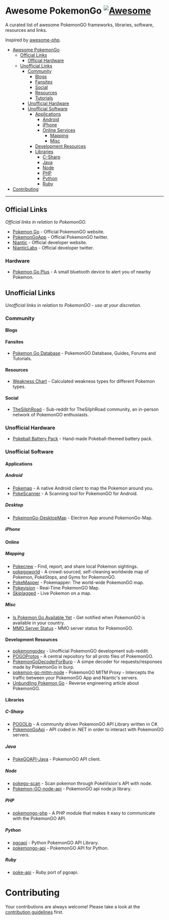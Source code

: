 # Awesome PokemonGo [![Awesome](https://cdn.rawgit.com/sindresorhus/awesome/d7305f38d29fed78fa85652e3a63e154dd8e8829/media/badge.svg)](https://github.com/sindresorhus/awesome)

A curated list of awesome PokemonGO frameworks, libraries, software, resources and links.

Inspired by [awesome-php](https://github.com/ziadoz/awesome-php).

- [Awesome PokemonGo](#awesome-pokemongo)
    - [Official Links](#official-links)
      - [Official Hardware](#official-hardware)
    - [Unofficial Links](#unofficial-links)
      - [Community](#community)
        - [Blogs](#blogs)
        - [Fansites](#fansites)
        - [Social](#social)
        - [Resources](#resources)
        - [Tutorials](#tutorials)
      - [Unofficial Hardware](#unofficial-hardware)
      - [Unofficial Software](#unofficial-software)
        - [Applications](#applicatons)
          - [Android](#android)
          - [iPhone](#iphone)
          - [Online Services](#online)
            - [Mapping](#mapping)
            - [Misc](#misc)
        - [Development Resources](#development-resources)
        - [Libraries](#libraries)
          - [C-Sharp](#c-sharp)
          - [Java](#java)
          - [Node](#node)
          - [PHP](#php)
          - [Python](#python)
          - [Ruby](#ruby)
- [Contributing](#contributing)

- - -

## Official Links

*Official links in relation to PokemonGO.*

* [Pokemon Go](http://www.pokemongo.com/) - Official PokemonGO website.
* [PokemonGoApp](https://twitter.com/PokemonGoApp) - Official PokemonGO twitter.
* [Niantic](https://nianticlabs.com/) - Official developer website.
* [NianticLabs](https://twitter.com/NianticLabs) - Official developer twitter.

### Hardware

* [Pokemon Go Plus](http://www.pokemongo.com/pokemon-go-plus/) - A small bluetooth device to alert you of nearby Pokemon.

## Unofficial Links

*Unofficial links in relation to PokemonGO - use at your discretion.*

### Community

#### Blogs

#### Fansites

* [Pokemon Go Database](http://pokemongo.gamepress.gg/) - PokemonGO Database, Guides, Forums and Tutorials.

#### Resources

* [Weakness Chart](https://i.redd.it/oy7lrixl8r9x.png) - Calculated weakness types for different Pokemon types.

#### Social

* [TheSilphRoad](https://www.reddit.com/r/TheSilphRoad) - Sub-reddit for TheSilphRoad community, an in-person network of PokemonGO enthusiasts.

### Unofficial Hardware

* [Pokeball Battery Pack](https://www.etsy.com/listing/466681155/hand-made-pokeball-themed-battery-pack) - Hand-made Pokeball-themed battery pack.

### Unofficial Software

#### Applications

##### Android

* [Pokemap](https://github.com/BrianEstrada/PokeScanner) - A native Android client to map the Pokemon around you.
* [PokeScanner](https://github.com/omkarmoghe/Pokemap) - A Scanning tool for PokemonGO for Android.

##### Desktop

* [PokemonGo-DesktopMap](https://github.com/omkarmoghe/Pokemap) - Electron App around PokemonGo-Map.

##### iPhone

#### Online

##### Mapping

* [Pokecrew](https://www.pokecrew.com/) - Find, report, and share local Pokemon sightings.
* [pokegoworld](https://www.pokegoworld.com) - A crowd-sourced, self-cleaning worldwide map of Pokemon, PokéStops, and Gyms for PokemonGO.
* [PokeMapper](https://pokemapper.co) - Pokemapper: The world-wide PokemonGO map.
* [Pokevision](https://pokevision.com/) - Real-Time PokemonGO Map.
* [Skiplagged](https://skiplagged.com/pokemon) - Live Pokemon on a map.

##### Misc

* [Is Pokemon Go Available Yet](https://www.ispokemongoavailableyet.com) - Get notified when PokemonGO is available in your country.
* [MMO Server Status](http://www.mmoserverstatus.com/pokemon_go) - MMO server status for PokemonGO.

#### Development Resources

* [pokemongodev](https://www.reddit.com/r/pokemongodev) - Unofficial PokemonGO development sub-reddit.
* [POGOProtos](https://github.com/AeonLucid/POGOProtos) - A central repository for all proto files of PokemonGO.
* [PokemonGoDecoderForBurp](https://github.com/pokeolaf/PokemonGoDecoderForBurp) - A simpe decoder for requests/responses made by PokemonGo in burp.
* [pokemon-go-mitm-node](https://github.com/rastapasta/pokemon-go-mitm-node) - PokemonGO MITM Proxy - Intercepts the traffic between your PokemonGO App and Niantic's servers.
* [Unbundling Pokemon Go](https://applidium.com/en/news/unbundling_pokemon_go/) - Reverse engineering article about PokemonGO.

#### Libraries

##### C-Sharp

* [POGOLib](https://github.com/AeonLucid/POGOLib) - A community driven PokemonGO API Library written in C#.
* [PokemonGoApi](https://github.com/ernilos/PokemonGoApi) - API coded in .NET in order to interact with PokemonGO servers.

##### Java

* [PokeGOAPI-Java](https://github.com/Grover-c13/PokeGOAPI-Java) - PokemonGO API client.

##### Node

* [pokego-scan](https://github.com/dgoguerra/pokego-scan) - Scan pokemon through PokeVision's API with node.
* [Pokemon-GO-node-api](https://github.com/Armax/Pokemon-GO-node-api) - PokemonGO api node.js library.

##### PHP

* [pokemongo-php](https://github.com/skiplagged/pokemongo-php) - A PHP module that makes it easy to communicate with the PokemonGO API.

##### Python

* [pgoapi](https://github.com/tejado/pgoapi) - Python PokemonGO API Library.
* [pokemongo-api](https://github.com/rubenvereecken/pokemongo-api) - PokemonGO API for Python.

##### Ruby

* [poke-api](https://github.com/nabeelamjad/poke-api) - Ruby port of pgoapi.

# Contributing

Your contributions are always welcome! Please take a look at the [contribution guidelines](https://github.com/keyphact/awesome-pokemongo/blob/master/CONTRIBUTING.md) first.
